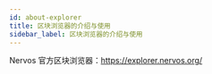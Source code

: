 ```yaml
---
id: about-explorer
title: 区块浏览器的介绍与使用
sidebar_label: 区块浏览器的介绍与使用
---
```


Nervos 官方区块浏览器：https://explorer.nervos.org/



